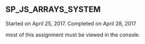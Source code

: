 ## SP_JS_ARRAYS_SYSTEM
Started on April 25, 2017.
Completed on April 28, 2017

most of this assignment must be viewed in the console.


